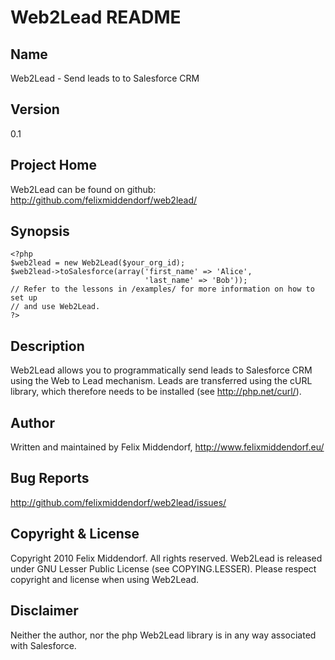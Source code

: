 # Web2Lead README

## Name
Web2Lead - Send leads to to Salesforce CRM

## Version
0.1

## Project Home
Web2Lead can be found on github: http://github.com/felixmiddendorf/web2lead/

## Synopsis
    <?php
    $web2lead = new Web2Lead($your_org_id);
    $web2lead->toSalesforce(array('first_name' => 'Alice',
                                  'last_name' => 'Bob'));
    // Refer to the lessons in /examples/ for more information on how to set up
    // and use Web2Lead.
    ?>

## Description
Web2Lead allows you to programmatically send leads to Salesforce CRM using the
Web to Lead mechanism. Leads are transferred using the cURL library, which
therefore needs to be installed (see http://php.net/curl/).

## Author
Written and maintained by Felix Middendorf, http://www.felixmiddendorf.eu/

## Bug Reports
http://github.com/felixmiddendorf/web2lead/issues/

## Copyright & License
Copyright 2010 Felix Middendorf. All rights reserved. Web2Lead is released
under GNU Lesser Public License (see COPYING.LESSER). Please respect copyright
and license when using Web2Lead.

## Disclaimer
Neither the author, nor the php Web2Lead library is in any way associated with
Salesforce.